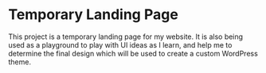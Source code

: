 # Temporary Landing Page

This project is a temporary landing page for my website. It is also being used as a playground to play with UI ideas as I learn, and help me to determine the final design which will be used to create a custom WordPress theme.
